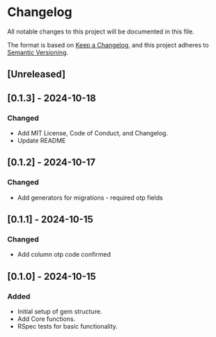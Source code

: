 # Changelog

All notable changes to this project will be documented in this file.

The format is based on [Keep a Changelog](https://keepachangelog.com/en/1.0.0/), and this project adheres to [Semantic Versioning](https://semver.org/spec/v2.0.0.html).

## [Unreleased]

## [0.1.3] - 2024-10-18
### Changed
- Add MIT License, Code of Conduct, and Changelog.
- Update README

## [0.1.2] - 2024-10-17
### Changed
- Add generators for migrations - required otp fields

## [0.1.1] - 2024-10-15
### Changed
- Add column otp code confirmed

## [0.1.0] - 2024-10-15
### Added
- Initial setup of gem structure.
- Add Core functions.
- RSpec tests for basic functionality.
  